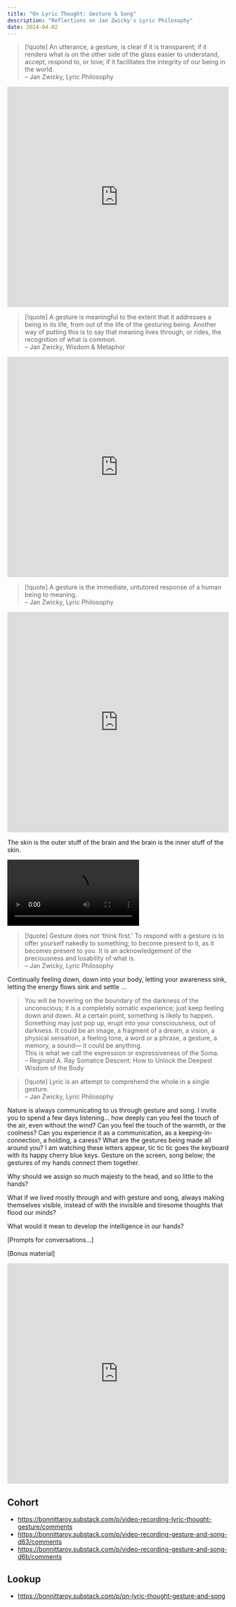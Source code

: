 ```yaml
---
title: "On Lyric Thought: Gesture & Song"
description: "Reflections on Jan Zwicky's Lyric Philosophy"
date: 2024-04-02
---
```



> [!quote]
> An utterance, a gesture, is clear if it is transparent; if it renders what is on the other side of the glass easier to understand, accept, respond to, or love; if it facilitates the integrity of our being in the world.\
> – Jan Zwicky, Lyric Philosophy

<iframe width="100%" height="500" src="https://www.youtube.com/embed/OBk3ynRbtsw?si=XK1f-1Q28KDFnc7F" title="YouTube video player" frameborder="0" allow="accelerometer; autoplay; clipboard-write; encrypted-media; gyroscope; picture-in-picture; web-share" referrerpolicy="strict-origin-when-cross-origin" allowfullscreen></iframe>


> [!quote]
> A gesture is meaningful to the extent that it addresses a being in its life, from out of the life of the gesturing being. Another way of putting this is to say that meaning lives through, or rides, the recognition of what is common.\
> – Jan Zwicky, Wisdom & Metaphor

<iframe width="100%" height="500" src="https://www.youtube.com/embed/rcDaB-P9sK8?si=1lXdwnVhNartHSgJ" title="YouTube video player" frameborder="0" allow="accelerometer; autoplay; clipboard-write; encrypted-media; gyroscope; picture-in-picture; web-share" referrerpolicy="strict-origin-when-cross-origin" allowfullscreen></iframe>

> [!quote]
> A gesture is the immediate, untutored response of a human being to meaning.\
> – Jan Zwicky, Lyric Philosophy

<iframe width="100%" height="500" src="https://www.youtube.com/embed/Gw4jplu713g" title="YouTube video player" frameborder="0" allow="accelerometer; autoplay; clipboard-write; encrypted-media; gyroscope; picture-in-picture; web-share" referrerpolicy="strict-origin-when-cross-origin" allowfullscreen></iframe>

The skin is the outer stuff of the brain and the brain is the inner stuff of the skin.

<video controlslist="nodownload" src="https://www.dropbox.com/scl/fi/p80nzxwh92do9oxofupop/fascial-embryology.mp4?rlkey=m5bvk5zy5fs3bxink5e6aj4at&st=wqeya5w4&raw=1" controls=""></video>

> [!quote]
> Gesture does not ‘think first.’ To respond with a gesture is to offer yourself nakedly to something; to become present to it, as it becomes present to you. It is an acknowledgement of the preciousness and losability of what is.\
> – Jan Zwicky, Lyric Philosophy

Continually feeling down, down into your body, letting your awareness sink, letting the energy flows sink and settle …

> You will be hovering on the boundary of the darkness of the unconscious; it is a completely somatic experience; just keep feeling down and down. At a certain point, something is likely to happen. Something may just pop up, erupt into your consciousness, out of darkness. It could be an image, a fragment of a dream, a vision, a physical sensation, a feeling tone, a word or a phrase, a gesture, a memory, a sound— it could be anything. \
This is what we call the expression or expressiveness of the Soma. \
> – Reginald A. Ray Somatice Descent: How to Unlock the Deepest Wisdom of the Body

> [!quote]
> Lyric is an attempt to comprehend the whole in a single gesture.\
> – Jan Zwicky, Lyric Philosophy

Nature is always communicating to us through gesture and song. I invite you to spend a few days listening… how deeply can you feel the touch of the air, even without the wind? Can you feel the touch of the warmth, or the coolness? Can you experience it as a communication, as a keeping-in-connection, a holding, a caress? What are the gestures being made all around you? I am watching these letters appear, tic tic tic goes the keyboard with its happy cherry blue keys. Gesture on the screen, song below; the gestures of my hands connect them together.

Why should we assign so much majesty to the head, and so little to the hands?

What if we lived mostly through and with gesture and song, always making themselves visible, instead of with the invisible and tiresome thoughts that flood our minds?

What would it mean to develop the intelligence in our hands?

[Prompts for conversations…]

[Bonus material]

<iframe width="100%" height="500" src="https://www.youtube.com/embed/PJwDiSBafIQ" title="YouTube video player" frameborder="0" allow="accelerometer; autoplay; clipboard-write; encrypted-media; gyroscope; picture-in-picture; web-share" referrerpolicy="strict-origin-when-cross-origin" allowfullscreen></iframe>

## Cohort

- https://bonnittaroy.substack.com/p/video-recording-lyric-thought-gesture/comments
- https://bonnittaroy.substack.com/p/video-recording-gesture-and-song-d63/comments
- https://bonnittaroy.substack.com/p/video-recording-gesture-and-song-d6b/comments

## Lookup

- https://bonnittaroy.substack.com/p/on-lyric-thought-gesture-and-song
